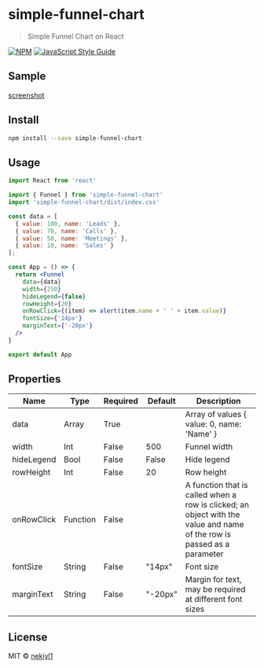 # simple-funnel-chart

> Simple Funnel Chart on React

[![NPM](https://img.shields.io/npm/v/simple-funnel-chart.svg)](https://www.npmjs.com/package/simple-funnel-chart) [![JavaScript Style Guide](https://img.shields.io/badge/code_style-standard-brightgreen.svg)](https://standardjs.com)

## Sample

[screenshot]

## Install

```bash
npm install --save simple-funnel-chart
```

## Usage

```jsx
import React from 'react'

import { Funnel } from 'simple-funnel-chart'
import 'simple-funnel-chart/dist/index.css'

const data = [
  { value: 100, name: 'Leads' },
  { value: 70, name: 'Calls' },
  { value: 50, name: 'Meetings' },
  { value: 10, name: 'Sales' }
];

const App = () => {
  return <Funnel
    data={data}
    width={250}
    hideLegend={false}
    rowHeight={20}
    onRowClick={(item) => alert(item.name + ' ' + item.value)}
    fontSize={'14px'}
    marginText={'-20px'}
  />
}

export default App
```

## Properties

| Name        | Type     | Required | Default | Description     | 
| ----------- | -------- | -------- | ------- | --------------- |
| data        | Array    | True     |         | Array of values { value: 0, name: 'Name' }|
| width       | Int      | False    | 500     | Funnel width    |
| hideLegend  | Bool     | False    | False   | Hide legend     |
| rowHeight   | Int      | False    | 20      | Row height      |
| onRowClick  | Function | False    |         | A function that is called when a row is clicked; an object with the value and name of the row is passed as a parameter |
| fontSize    | String   | False    | "14px"  | Font size       |
| marginText  | String   | False    | "-20px" | Margin for text, may be required at different font sizes |

## License

MIT © [nekiyl1](https://github.com/nekiyl1)

[screenshot]: screenshot.png